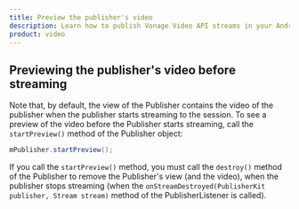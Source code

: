 ```yaml
---
title: Preview the publisher's video
description: Learn how to publish Vonage Video API streams in your Android application. Once you have connected to a session, you can send video, audio, and messages by publishing a stream.
product: video 
---
```


## Previewing the publisher's video before streaming

Note that, by default, the view of the Publisher contains the video of the publisher when the publisher starts streaming to the session. To see a preview of the video before the Publisher starts streaming, call the `startPreview()` method of the Publisher object:

```java
mPublisher.startPreview();
```

If you call the `startPreview()` method, you must call the `destroy()` method of the Publisher to remove the Publisher's view (and the video), when the publisher stops streaming (when the `onStreamDestroyed(PublisherKit publisher, Stream stream)` method of the PublisherListener is called).
